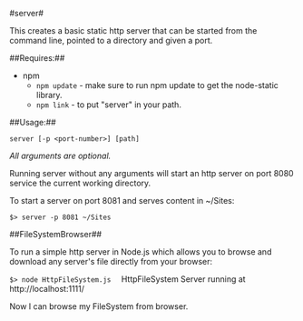 #server#

This creates a basic static http server that can be started from the command line, pointed to a directory and given a port.

##Requires:##

* npm
	* `npm update` - make sure to run npm update to get the node-static library.
	* `npm link` - to put "server" in your path.
	

##Usage:##

`server [-p <port-number>] [path]`

_All arguments are optional._ 

Running server without any arguments will start an http server on port 8080 service the current working directory.

To start a server on port 8081 and serves content in ~/Sites:

`$> server -p 8081 ~/Sites`

##FileSystemBrowser##

To run a simple http server in Node.js which allows you to browse and download any server's file directly from your browser: 

`$> node HttpFileSystem.js  `
HttpFileSystem Server running at http://localhost:1111/


Now I can browse my FileSystem from browser.







